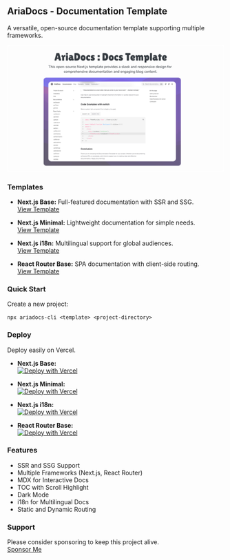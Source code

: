 ## AriaDocs - Documentation Template

A versatile, open-source documentation template supporting multiple frameworks.

<img src="./resources/public-og.png" />

### Templates

- **Next.js Base:** Full-featured documentation with SSR and SSG.  
  [View Template](https://github.com/nisabmohd/Aria-Docs/tree/nextjs-base)

- **Next.js Minimal:** Lightweight documentation for simple needs.  
  [View Template](https://github.com/nisabmohd/Aria-Docs/tree/nextjs-minimal)

- **Next.js i18n:** Multilingual support for global audiences.  
  [View Template](https://github.com/nisabmohd/Aria-Docs/tree/nextjs-i18n)

- **React Router Base:** SPA documentation with client-side routing.  
  [View Template](https://github.com/nisabmohd/Aria-Docs/tree/react-router-base)

### Quick Start

Create a new project:

```plaintext
npx ariadocs-cli <template> <project-directory>
```

### Deploy

Deploy easily on Vercel.  

- **Next.js Base:**  
[![Deploy with Vercel](https://vercel.com/button)](https://vercel.com/new/clone?repository-url=https://github.com/nisabmohd/Aria-Docs&project-name=nextjs-base&root-directory=nextjs-base)

- **Next.js Minimal:**  
[![Deploy with Vercel](https://vercel.com/button)](https://vercel.com/new/clone?repository-url=https://github.com/nisabmohd/Aria-Docs&project-name=nextjs-minimal&root-directory=nextjs-minimal)

- **Next.js i18n:**  
[![Deploy with Vercel](https://vercel.com/button)](https://vercel.com/new/clone?repository-url=https://github.com/nisabmohd/Aria-Docs&project-name=nextjs-i18n&root-directory=nextjs-i18n)

- **React Router Base:**  
[![Deploy with Vercel](https://vercel.com/button)](https://vercel.com/new/clone?repository-url=https://github.com/nisabmohd/Aria-Docs&project-name=react-router-base&root-directory=react-router-base)

### Features

- SSR and SSG Support
- Multiple Frameworks (Next.js, React Router)
- MDX for Interactive Docs
- TOC with Scroll Highlight
- Dark Mode
- i18n for Multilingual Docs
- Static and Dynamic Routing

### Support

Please consider sponsoring to keep this project alive.  
[Sponsor Me](https://github.com/sponsors/nisabmohd)
